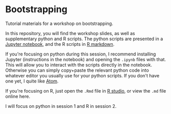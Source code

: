 # Bootstrapping

Tutorial materials for a workshop on bootstrapping. 

In this repository, you will find the workshop slides, as well as supplementary python and R scripts. The python scripts are presented in a [Jupyter notebook](http://jupyter.org), and the R scripts in [R markdown](http://rmarkdown.rstudio.com). 

If you're focusing on python during this session, I recommend installing Jupyter (instructions in the notebook) and opening the `.ipynb` files with that. This will allow you to interact with the scripts directly in the notebook. Otherwise you can simply copy+paste the relevant python code into whatever editor you usually use for your python scripts. If you don't have one yet, I quite like [Atom](https://atom.io). 

If you're focusing on R, just open the `.Rmd` file in [R studio](https://www.rstudio.com), or view the `.md` file online here.

I will focus on python in session 1 and R in session 2.
